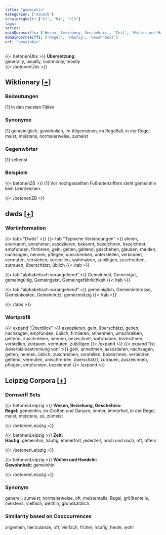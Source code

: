 ```yaml
---
title: "gemeinhin"
kategorien: ["Adverb"]
schwierigkeit: ["k1", "h4", "r13"]
tags:
series:
mainDornseiffs: ['Wesen, Beziehung, Geschehnis', 'Zeit', 'Wollen und Handeln']
domainDornseiffs: ['Regel', 'Häufig', 'Gewohnheit']
url: "gemeinhin"
---
```


{{< betonenÜbs >}}
**Übersetzung:**  
generally, usually, commonly, mostly  
{{< /betonenÜbs >}}

## Wiktionary [[+](https://de.wiktionary.org/wiki/gemeinhin)]

### Bedeutungen
[1] in den meisten Fällen  

### Synonyme
[1] gemeiniglich, gewöhnlich, im Allgemeinen, im Regelfall, in der Regel, meist, meistens, normalerweise, zumeist  

### Gegenwörter
[1] seltenst  

### Beispiele
{{< betonenZB >}}
[1] Vor hochgestellten Fußnotenziffern steht gemeinhin kein Leerzeichen.  

{{< /betonenZB >}}


## dwds [[+](https://www.dwds.de/wb/gemeinhin)]

### Wortinformation
{{< tabs "Dwds" >}}
{{< tab "Typische Verbindungen" >}}
ahnen, anerkannt, annehmen, assoziieren, bekannt, bezeichnen, bezeichnet, empfunden, firmieren, geln, gelten, geltend, geschehen, glauben, meiden, nachsagen, nennen, pflegen, umschreiben, unterstellen, verbinden, vermuten, verstehen, vorstellen, wahrhaben, zubilligen, zuschreiben, zutrauen, überschätzt, üblich
{{< /tab >}}

{{< tab "alphabetisch vorangehend" >}}
Gemeinheit, Gemeingut, gemeingültig, Gemeingeist, Gemeingefährlichkeit
{{< /tab >}}

{{< tab "alphabetisch vorangehend" >}}
gemeiniglich, Gemeininteresse, Gemeinkosten, Gemeinnutz, gemeinnützig
{{< /tab >}}

{{< /tabs >}}

### Wortprofil
{{< expand "Überblick" >}} assoziieren, geln, überschätzt, gelten, nachsagen, empfunden, üblich, firmieren, annehmen, umschreiben, geltend, zuschreiben, nennen, bezeichnet, wahrhaben, bezeichnen, vorstellen, zutrauen, vermuten, zubilligen {{< /expand >}}
{{< expand "ist Adverbialbestimmung von" >}} geln, annehmen, assoziieren, nachsagen, gelten, nennen, üblich, zuschreiben, vorstellen, bezeichnen, verbinden, geltend, vermuten, umschreiben, überschätzt, zutrauen, auszeichnen, pflegen, empfunden, bezeichnet {{< /expand >}}

## Leipzig Corpora [[+](https://corpora.uni-leipzig.de/en/res?word=gemeinhin&corpusId=deu_newscrawl-public_2018)]

### Dornseiff Sets
{{< betonenLeipzig >}}
**Wesen, Beziehung, Geschehnis:**  
**Regel:** gemeinhin, im Großen und Ganzen, immer, immerfort, in der Regel, meist, meistens, so, zumeist  

{{< /betonenLeipzig >}}


{{< betonenLeipzig >}}
**Zeit:**  
**Häufig:** gemeinhin, häufig, immerfort, jederzeit, noch und noch, oft, öfters  

{{< /betonenLeipzig >}}


{{< betonenLeipzig >}}
**Wollen und Handeln:**  
**Gewohnheit:** gemeinhin  

{{< /betonenLeipzig >}}

### Synonym
generell, zumeist, normalerweise, oft, meistenteils, Regel, größtenteils, meistens, vielfach, weithin, grundsätzlich


### Similarity based on Cooccurrences
allgemein, hierzulande, oft, vielfach, früher, häufig, heute, wohl

